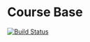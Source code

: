 # Course Base

[![Build Status](https://travis-ci.org/welldan97/course-base.svg?branch=master)](https://travis-ci.org/welldan97/course-base)
